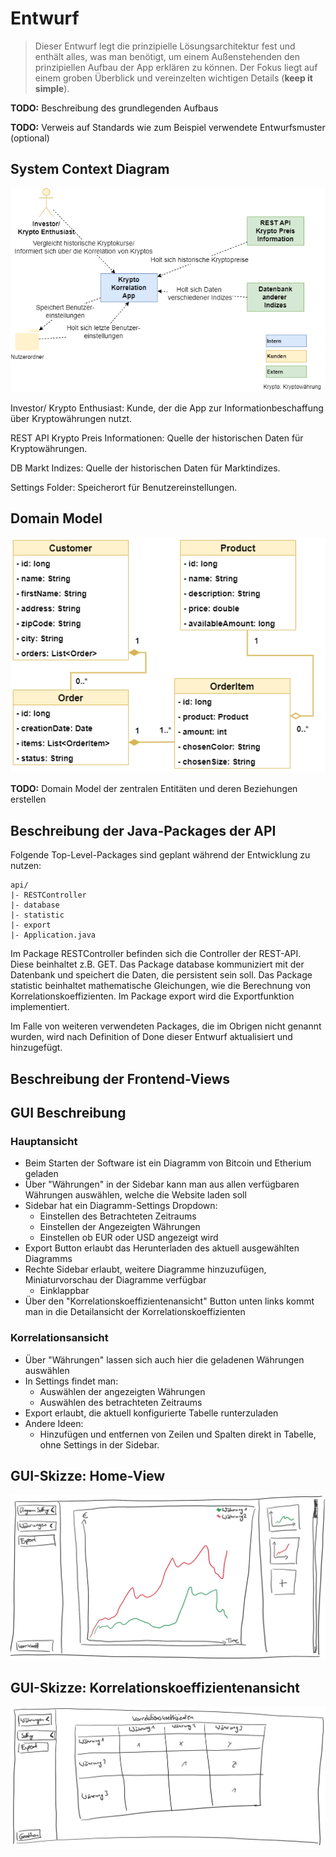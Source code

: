 # Entwurf

> Dieser Entwurf legt die prinzipielle Lösungsarchitektur fest und enthält alles, was man benötigt, um einem Außenstehenden den prinzipiellen Aufbau der App erklären zu können.
> Der Fokus liegt auf einem groben Überblick und vereinzelten wichtigen Details (**keep it simple**).

**TODO:** Beschreibung des grundlegenden Aufbaus

**TODO:** Verweis auf Standards wie zum Beispiel verwendete Entwurfsmuster (optional)

## System Context Diagram

![System Context Diagram](images/CryptoCorrelation_context-diagramv1.1.png)

Investor/ Krypto Enthusiast: Kunde, der die App zur Informationbeschaffung über Kryptowährungen nutzt.

REST API Krypto Preis Informationen: Quelle der historischen Daten für Kryptowährungen.

DB Markt Indizes: Quelle der historischen Daten für Marktindizes.

Settings Folder: Speicherort für Benutzereinstellungen.

## Domain Model

![Domain Model](images/domain-model.png)

**TODO:** Domain Model der zentralen Entitäten und deren Beziehungen erstellen

## Beschreibung der Java-Packages der API

Folgende Top-Level-Packages sind geplant während der Entwicklung zu nutzen:
```
api/
|- RESTController
|- database
|- statistic
|- export
|- Application.java
```
Im Package RESTController befinden sich die Controller der REST-API. Diese beinhaltet z.B. GET.
Das Package database kommuniziert mit der Datenbank und speichert die Daten, die persistent sein soll.
Das Package statistic beinhaltet mathematische Gleichungen, wie die Berechnung von Korrelationskoeffizienten.
Im Package export wird die Exportfunktion implementiert.

Im Falle von weiteren verwendeten Packages, die im Obrigen nicht genannt wurden, wird nach Definition of Done dieser Entwurf aktualisiert und hinzugefügt.


## Beschreibung der Frontend-Views

## GUI Beschreibung

### Hauptansicht
- Beim Starten der Software ist ein Diagramm von Bitcoin und Etherium geladen
- Über "Währungen" in der Sidebar kann man aus allen verfügbaren Währungen auswählen, welche die Website laden soll
- Sidebar hat ein Diagramm-Settings Dropdown:
    - Einstellen des Betrachteten Zeitraums
    - Einstellen der Angezeigten Währungen
    - Einstellen ob EUR oder USD angezeigt wird
- Export Button erlaubt das Herunterladen des aktuell ausgewählten Diagramms
- Rechte Sidebar erlaubt, weitere Diagramme hinzuzufügen, Miniaturvorschau der Diagramme verfügbar
    - Einklappbar
- Über den "Korrelationskoeffizientenansicht" Button unten links kommt man in die Detailansicht der Korrelationskoeffizienten
  
### Korrelationsansicht
- Über "Währungen" lassen sich auch hier die geladenen Währungen auswählen
- In Settings findet man:
    - Auswählen der angezeigten Währungen
    - Auswählen des betrachteten Zeitraums
- Export erlaubt, die aktuell konfigurierte Tabelle runterzuladen
- Andere Ideen:
    - Hinzufügen und entfernen von Zeilen und Spalten direkt in Tabelle, ohne Settings in der Sidebar.

## GUI-Skizze: Home-View

![GUI Sketch Home View](sketches/gui-sketch-home-view.jpg)

## GUI-Skizze: Korrelationskoeffizientenansicht

![GUI Sketch Detail View](sketches/gui-sketch-detail-view.jpg)
